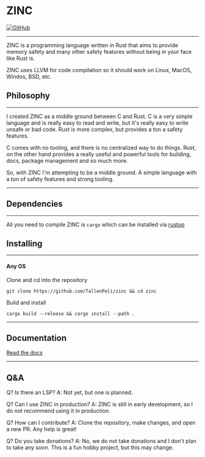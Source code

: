 # ZINC

[![GitHub](https://img.shields.io/github/license/Ananto30/cap-em)](/LICENSE)

---

ZINC is a programming language written in Rust that aims to provide memory safety and many other safety features without being in your face like Rust is.

ZINC uses LLVM for code compilation so it should work on Linux, MacOS, Windos, BSD, etc.


## Philosophy

---

I created ZINC as a middle ground between C and Rust. C is a very simple language and is really easy to read and write, but it's really easy to write unsafe or bad code. Rust is more complex, but provides a ton a safety features.

C comes with no tooling, and there is no centralized way to do things. Rust, on the other hand provides a really useful and powerful tools for building, docs, package management and so much more.

So, with ZINC I'm attempting to be a middle ground. A simple language with a ton of safety features and strong tooling.

---

## Dependencies

---

All you need to compile ZINC is `cargo` which can be installed via [rustup](https://rustup.rs/)

## Installing

---

#### Any OS

Clone and cd into the repository
```
git clone https://github.com/TallenPeli/zinc && cd zinc
```

Build and install
```
cargo build --release && cargo install --path .
```

---

## Documentation
[Read the docs](/docs/index.md)

---

## Q&A

Q? Is there an LSP?
A: Not yet, but one is planned.

Q? Can I use ZINC in production?
A: ZINC is still in early development, so I do not recommend using it in production.

Q? How can I contribute?
A: Clone the repository, make changes, and open a new PR. Any help is great!

Q? Do you take donations?
A: No, we do not take donations and I don't plan to take any soon. This is a fun hobby project, but this may change.



